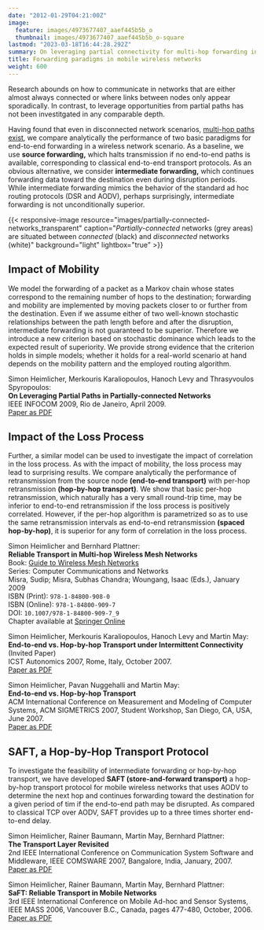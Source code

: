 ```yaml
---
date: "2012-01-29T04:21:00Z"
image:
  feature: images/4973677407_aaef445b5b_o
  thumbnail: images/4973677407_aaef445b5b_o-square
lastmod: "2023-03-18T16:44:28.292Z"
summary: On leveraging partial connectivity for multi-hop forwarding in mobile networks
title: Forwarding paradigms in mobile wireless networks
weight: 600
---
```


Research abounds on how to communicate in networks that are either almost always connected or where links between nodes only appear sporadically. In contrast, to leverage opportunities from partial paths has not been investitgated in any comparable depth.

Having found that even in disconnected network scenarios, [multi-hop paths exist](../characterizing-networks), we compare analytically the performance of two basic paradigms for end-to-end forwarding in a wireless network scenario. As a baseline, we use **source forwarding,** which halts transmission if no end-to-end paths is available, corresponding to classical end-to-end transport protocols. As an obvious alternative, we consider **intermediate forwarding,** which continues forwarding data toward the destination even during disruption periods. While intermediate forwarding mimics the behavior of the standard ad hoc routing protocols (DSR and AODV), perhaps surprisingly, intermediate forwarding is not unconditionally superior.

{{< responsive-image resource="images/partially-connected-networks_transparent" caption="*Partially-connected* networks (grey areas) are situated between *connected* (black) and *disconnected* networks (white)" background="light" lightbox="true" >}}

## Impact of Mobility

We model the forwarding of a packet as a Markov chain whose states correspond to the remaining number of hops to the destination; forwarding and mobility are implemented by moving packets closer to or further from the destination. Even if we assume either of two well-known stochastic relationships between the path length before and after the disruption, intermediate forwarding is not guaranteed to be superior. Therefore we introduce a new criterion based on stochastic dominance which leads to the expected result of superiority. We provide strong evidence that the criterion holds in simple models; whether it holds for a real-world scenario at hand depends on the mobility pattern and the employed routing algorithm.


Simon Heimlicher, Merkouris Karaliopoulos, Hanoch Levy and Thrasyvoulos Spyropoulos:  
**On Leveraging Partial Paths in Partially-connected Networks**  
IEEE INFOCOM 2009, Rio de Janeiro, April 2009.  
[Paper as PDF](/research/publications/heimlicher_partialpaths_infocom09.pdf)

## Impact of the Loss Process

Further, a similar model can be used to investigate the impact of correlation in the loss process. As with the impact of mobility, the loss process may lead to surprising results. We compare analytically the performance of retransmission from the source node **(end-to-end transport)** with per-hop retransmission **(hop-by-hop transport)**. We show that basic per-hop retransmission, which naturally has a very small round-trip time, may be inferior to end-to-end retransmission if the loss process is positively correlated. However, if the per-hop algorithm is parametrized so as to use the same retransmission intervals as end-to-end retransmission **(spaced hop-by-hop)**, it is superior for any form of correlation in the loss process.

Simon Heimlicher and Bernhard Plattner:  
**Reliable Transport in Multi-hop Wireless Mesh Networks**  
Book: [Guide to Wireless Mesh Networks](https://link.springer.com/book/10.1007/978-1-84800-909-7?detailsPage=toc)  
Series: Computer Communications and Networks  
Misra, Sudip; Misra, Subhas Chandra; Woungang, Isaac (Eds.), January 2009  
ISBN (Print): `978-1-84800-908-0`  
ISBN (Online): `978-1-84800-909-7`  
DOI: `10.1007/978-1-84800-909-7_9`  
Chapter available at [Springer Online](https://link.springer.com/chapter/10.1007/978-1-84800-909-7_9)

Simon Heimlicher, Merkouris Karaliopoulos, Hanoch Levy and Martin May:  
**End-to-end vs. Hop-by-hop Transport under Intermittent Connectivity** (Invited Paper)  
ICST Autonomics 2007, Rome, Italy, October 2007.  
[Paper as PDF](/research/publications/heimlicher_e2e-vs-hbh-intermittent_autonomics07.pdf)

Simon Heimlicher, Pavan Nuggehalli and Martin May:  
**End-to-end vs. Hop-by-hop Transport**  
ACM International Conference on Measurement and Modeling of Computer Systems, ACM SIGMETRICS 2007, Student Workshop, San Diego, CA, USA, June 2007.  
[Paper as PDF](/research/publications/heimlicher_e2e-vs-hbh-transport_sigmetrics07.pdf)

## SAFT, a Hop-by-Hop Transport Protocol

To investigate the feasibility of intermediate forwarding or hop-by-hop transport, we have developed **SAFT (store-and-forward transport)** a hop-by-hop transport protocol for mobile wireless networks that uses AODV to determine the next hop and continues forwarding toward the destination for a given period of tim if the end-to-end path may be disrupted. As compared to classical TCP over AODV, SAFT provides up to a three times shorter end-to-end delay.

Simon Heimlicher, Rainer Baumann, Martin May, Bernhard Plattner:  
**The Transport Layer Revisited**  
2nd IEEE International Conference on Communication System Software and Middleware, IEEE COMSWARE 2007, Bangalore, India, January, 2007.  
[Paper as PDF](/research/publications/heimlicher_transport-layer-revisited_comsware07.pdf)

Simon Heimlicher, Rainer Baumann, Martin May, Bernhard Plattner:  
**SaFT: Reliable Transport in Mobile Networks**  
3rd IEEE International Conference on Mobile Ad-hoc and Sensor Systems, IEEE MASS 2006, Vancouver B.C., Canada, pages 477-480, October, 2006.  
[Paper as PDF](/research/publications/heimlicher_saft_mass06.pdf)

